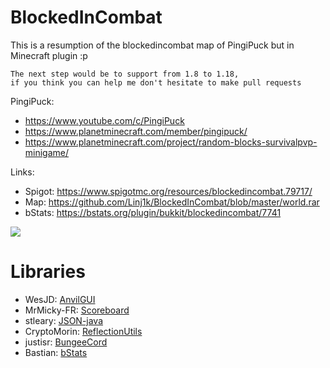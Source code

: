 # BlockedInCombat
This is a resumption of the blockedincombat map of PingiPuck but in Minecraft plugin :p

```
The next step would be to support from 1.8 to 1.18,
if you think you can help me don't hesitate to make pull requests
```

PingiPuck: 
  - https://www.youtube.com/c/PingiPuck
  - https://www.planetminecraft.com/member/pingipuck/
  - https://www.planetminecraft.com/project/random-blocks-survivalpvp-minigame/

Links:
  - Spigot: https://www.spigotmc.org/resources/blockedincombat.79717/
  - Map: https://github.com/Linj1k/BlockedInCombat/blob/master/world.rar
  - bStats: https://bstats.org/plugin/bukkit/blockedincombat/7741

![](https://github.com/Linj1k/BlockedInCombat/blob/master/bic.png?raw=true)

# Libraries
  - WesJD: [AnvilGUI](https://github.com/WesJD/AnvilGUI/tree/master)
  - MrMicky-FR: [Scoreboard](https://github.com/MrMicky-FR/FastBoard)
  - stleary: [JSON-java](https://github.com/stleary/JSON-java)
  - CryptoMorin: [ReflectionUtils](https://github.com/CryptoMorin/XSeries/blob/master/src/main/java/com/cryptomorin/xseries/ReflectionUtils.java)
  - justisr: [BungeeCord](https://gist.github.com/justisr/e9034b7952e0801e687e)
  - Bastian: [bStats](https://bstats.org/)
